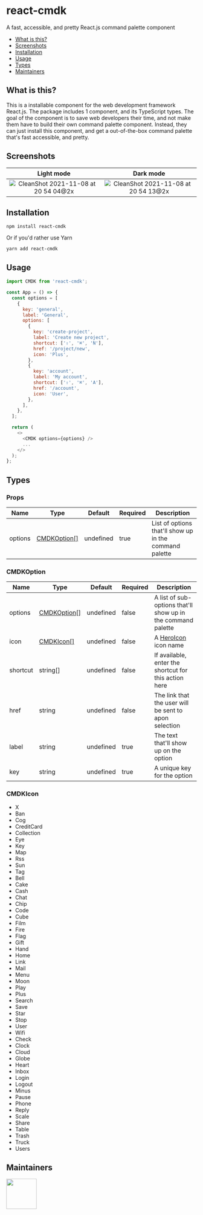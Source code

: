 # react-cmdk

A fast, accessible, and pretty React.js command palette component

- [What is this?](#what-is-this)
- [Screenshots](#screenshots)
- [Installation](#installation)
- [Usage](#usage)
- [Types](#types)
- [Maintainers](#maintainers)

## What is this?

This is a installable component for the web development framework React.js. The
package includes 1 component, and its TypeScript types. The goal of the
component is to save web developers their time, and not make them have to build
their own command palette component. Instead, they can just install this
component, and get a out-of-the-box command palette that's fast accessible, and
pretty.

## Screenshots

|                                                                  Light mode                                                                   |                                                                   Dark mode                                                                   |
| :-------------------------------------------------------------------------------------------------------------------------------------------: | :-------------------------------------------------------------------------------------------------------------------------------------------: |
| ![CleanShot 2021-11-08 at 20 54 04@2x](https://user-images.githubusercontent.com/19674362/140808835-be7e491e-7af0-4fcc-b2ef-22404d783c04.png) | ![CleanShot 2021-11-08 at 20 54 13@2x](https://user-images.githubusercontent.com/19674362/140808862-07afa4e8-9629-42ba-9d63-5ed3a3914a96.png) |

## Installation

```
npm install react-cmdk
```

Or if you'd rather use Yarn

```
yarn add react-cmdk
```

## Usage

```javascript
import CMDK from 'react-cmdk';

const App = () => {
  const options = [
    {
      key: 'general',
      label: 'General',
      options: [
        {
          key: 'create-project',
          label: 'Create new project',
          shortcut: ['⇧', '⌘', 'N'],
          href: '/project/new',
          icon: 'Plus',
        },
        {
          key: 'account',
          label: 'My account',
          shortcut: ['⇧', '⌘', 'A'],
          href: '/account',
          icon: 'User',
        },
      ],
    },
  ];

  return (
    <>
      <CMDK options={options} />
      ...
    </>
  );
};
```

## Types

### Props

| Name    | Type                        | Default   | Required | Description                                            |
| ------- | --------------------------- | --------- | -------- | ------------------------------------------------------ |
| options | [CMDKOption[]](#cmdkoption) | undefined | true     | List of options that'll show up in the command palette |

### CMDKOption

| Name     | Type                        | Default   | Required | Description                                                  |
| -------- | --------------------------- | --------- | -------- | ------------------------------------------------------------ |
| options  | [CMDKOption[]](#cmdkoption) | undefined | false    | A list of sub-options that'll show up in the command palette |
| icon     | [CMDKIcon[]](#cmdkicon)     | undefined | false    | A [HeroIcon](https://heroicons.com) icon name                |
| shortcut | string[]                    | undefined | false    | If available, enter the shortcut for this action here        |
| href     | string                      | undefined | false    | The link that the user will be sent to apon selection        |
| label    | string                      | undefined | true     | The text that'll show up on the option                       |
| key      | string                      | undefined | true     | A unique key for the option                                  |

### CMDKIcon

- X
- Ban
- Cog
- CreditCard
- Collection
- Eye
- Key
- Map
- Rss
- Sun
- Tag
- Bell
- Cake
- Cash
- Chat
- Chip
- Code
- Cube
- Film
- Fire
- Flag
- Gift
- Hand
- Home
- Link
- Mail
- Menu
- Moon
- Play
- Plus
- Search
- Save
- Star
- Stop
- User
- Wifi
- Check
- Clock
- Cloud
- Globe
- Heart
- Inbox
- Login
- Logout
- Minus
- Pause
- Phone
- Reply
- Scale
- Share
- Table
- Trash
- Truck
- Users

## Maintainers

<a href="https://github.com/albingroen"> 
  <img src="https://avatars.githubusercontent.com/u/19674362?v=4" width="80" height="80" />
</a>
